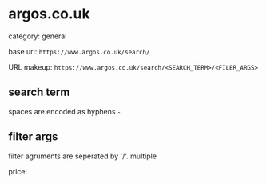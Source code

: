 # argos.co.uk

category: general

base url: `https://www.argos.co.uk/search/`

URL makeup: `https://www.argos.co.uk/search/<SEARCH_TERM>/<FILER_ARGS>`

## search term
spaces are encoded as hyphens `-`

## filter args
filter agruments are seperated by '/'.
multiple


price:
